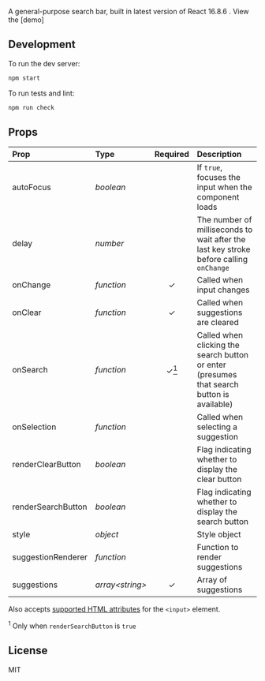 A general-purpose search bar, built in latest version of React 16.8.6  . View the [demo]

## Development

To run the dev server:

```sh
npm start
```

To run tests and lint:

```sh
npm run check
```

## Props

| Prop               | Type             |             Required              | Description                                                                                |
| :----------------- | :--------------- | :-------------------------------: | :----------------------------------------------------------------------------------------- |
| autoFocus        | _boolean_        |                                   | If `true`, focuses the input when the component loads                                      |
| delay              | _number_         |                                   | The number of milliseconds to wait after the last key stroke before calling `onChange`     |
| onChange           | _function_       |             &#x2713;              | Called when input changes                                                                  |
| onClear            | _function_       |             &#x2713;              | Called when suggestions are cleared                                                        |
| onSearch           | _function_       | &#x2713;[<sup>1</sup>](#footnote) | Called when clicking the search button or enter (presumes that search button is available) |
| onSelection        | _function_       |                                   | Called when selecting a suggestion                                                         |
| renderClearButton  | _boolean_        |                                   | Flag indicating whether to display the clear button                                        |
| renderSearchButton | _boolean_        |                                   | Flag indicating whether to display the search button                                       |
| style              | _object_         |                                   | Style object                                                                               |
| suggestionRenderer | _function_       |                                   | Function to render suggestions                                                             |
| suggestions        | _array\<string>_ |             &#x2713;              | Array of suggestions                                                                       |

Also accepts [supported HTML attributes](https://facebook.github.io/react/docs/dom-elements.html#all-supported-html-attributes) for the `<input>` element.

<sup id="footnote">1</sup> Only when `renderSearchButton` is `true`

## License

MIT

